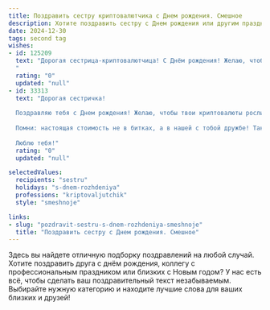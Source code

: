 ```yaml
---
title: Поздравить сестру криптовалютчика c Днем рождения. Смешное
description: Хотите поздравить сестру c Днем рождения или другим праздником? Наш ИИ создаст незабываемое поздравление, а вы обязательно выделитесь среди других.  
date: 2024-12-30
tags: second tag
wishes:
- id: 125209
  text: "Дорогая сестрица-криптовалютчица! С Днём рождения! Желаю, чтобы твой капитал рос быстрее, чем биткоин в лучшие времена, а настроение было стабильнее, чем курс Тэзера! Пусть фортуна тебе улыбнётся, и все твои инвестиции обернутся золотом (ну, или хотя бы серебром, если золото уже закончилось)!  Пусть твой день будет набит радостью, а не майнингом, а подарки – лучше, чем самый редкий NFT!  С праздником!
  "
  rating: "0"
  updated: "null"
- id: 33313
  text: "Дорогая сестричка!
  
  Поздравляю тебя с Днем рождения! Желаю, чтобы твои криптовалюты росли, как ростки на весеннем солнце, а purse-кэшflow был столь же неистощимым, как твои истории о том, как ты «всего на секунду» зашла в биржу! Пусть на твоем графике счастья всегда будет бычий тренд, а фиаты сыплются, как дождик в тропиках.
  
  Помни: настоящая стоимость не в битках, а в нашей с тобой дружбе! Так что на пирамидки и всякие схемы я тебя не гоню — ты уж лучше мне купи волшебный проект с удовольствием! С днем рождения, пора устраивать нам крипто-вечеринку! 🥳💸
  
  Люблю тебя!"
  rating: "0"
  updated: "null"

selectedValues:
  recipients: "sestru"
  holidays: "s-dnem-rozhdeniya"
  professions: "kriptovaljutchik"
  style: "smeshnoje"

links:
- slug: "pozdravit-sestru-s-dnem-rozhdeniya-smeshnoje"
  title: "Поздравить сестру c Днем рождения. Смешное"
---
```


Здесь вы найдете отличную подборку поздравлений на любой случай.
Хотите поздравить друга с днём рождения, коллегу с профессиональным праздником или близких с Новым годом? У нас есть всё, чтобы сделать ваш поздравительный текст незабываемым. Выбирайте нужную категорию и находите лучшие слова для ваших близких и друзей!
